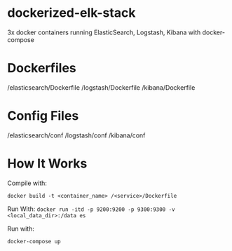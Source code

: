 # dockerized-elk-stack
3x docker containers running ElasticSearch, Logstash, Kibana with docker-compose

# Dockerfiles
/elasticsearch/Dockerfile
/logstash/Dockerfile
/kibana/Dockerfile

# Config Files
/elasticsearch/conf
/logstash/conf
/kibana/conf

# How It Works
Compile with:

```docker build -t <container_name> /<service>/Dockerfile```

Run With:
```docker run -itd -p 9200:9200 -p 9300:9300 -v <local_data_dir>:/data es```

Run with:

```docker-compose up```
